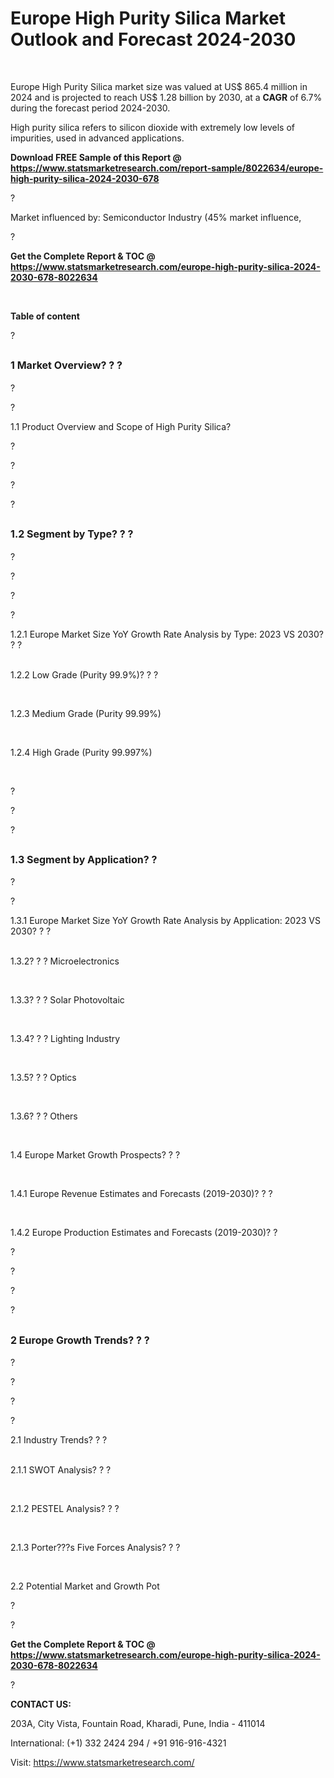 <h1>Europe High Purity Silica Market Outlook and Forecast 2024-2030</h1><br/><p>Europe High Purity Silica market size was valued at US$ 865.4 million in 2024 and is projected to reach US$ 1.28 billion by 2030, at a <strong>CAGR</strong> of 6.7% during the forecast period 2024-2030.</p>
 
 
 
 <p>High purity silica refers to silicon dioxide with extremely low levels of impurities, used in advanced applications.</p>
 
 
 
 <div><b>Download FREE Sample of this Report @ <a href="https://www.statsmarketresearch.com/download-free-sample/8022634/europe-high-purity-silica-2024-2030-678">https://www.statsmarketresearch.com/report-sample/8022634/europe-high-purity-silica-2024-2030-678</a></b></div>
 
 
 
 <p>? </p>
 
 
 
 <p>Market influenced by: Semiconductor Industry (45% market influence,</p>
 
 
 
 <p>? </p>
 
 
 
 <div><b>Get the Complete Report & TOC @ <a href="https://www.statsmarketresearch.com/europe-high-purity-silica-2024-2030-678-8022634">https://www.statsmarketresearch.com/europe-high-purity-silica-2024-2030-678-8022634</a></b></div>
 
 
 
 <p><br />
 
 <b>Table of content</b></p>
 
 
 
 <p>? </p>
 
 
 
 <h2><span style="font-size:16px"><strong>1 Market Overview? ? ? </strong></span></h2>
 
 
 
 <p>? </p>
 
 
 
 <p>? </p>
 
 
 
 <p>1.1 Product Overview and Scope of High Purity Silica? </p>
 
 
 
 <p>? </p>
 
 
 
 <p>? </p>
 
 
 
 <p>? </p>
 
 
 
 <p>? </p>
 
 
 
 <h2><strong><span style="font-size:16px">1.2 Segment by Type? ? ? </span></strong></h2>
 
 
 
 <p>? </p>
 
 
 
 <p>? </p>
 
 
 
 <p>? </p>
 
 
 
 <p>? </p>
 
 
 
 <p>1.2.1 Europe Market Size YoY Growth Rate Analysis by Type: 2023 VS 2030? ? ? <br />
 
 <br />
 
 1.2.2 Low Grade (Purity 99.9%)? ? ? <br />
 
 <br />
 
 1.2.3 Medium Grade (Purity 99.99%)<br />
 
 <br />
 
 1.2.4 High Grade (Purity 99.997%)<br />
 
 <br />
 
 ? </p>
 
 
 
 <p>? </p>
 
 
 
 <p>? </p>
 
 
 
 <h2><span style="font-size:16px"><strong>1.3 Segment by Application? ? </strong></span></h2>
 
 
 
 <p>? </p>
 
 
 
 <p>? </p>
 
 
 
 <p>1.3.1 Europe Market Size YoY Growth Rate Analysis by Application: 2023 VS 2030? ? ? <br />
 
 <br />
 
 1.3.2? ? ? Microelectronics<br />
 
 <br />
 
 1.3.3? ? ? Solar Photovoltaic<br />
 
 <br />
 
 1.3.4? ? ? Lighting Industry<br />
 
 <br />
 
 1.3.5? ? ? Optics<br />
 
 <br />
 
 1.3.6? ? ? Others<br />
 
 <br />
 
 1.4 Europe Market Growth Prospects? ? ? <br />
 
 <br />
 
 1.4.1 Europe Revenue Estimates and Forecasts (2019-2030)? ? ? <br />
 
 <br />
 
 1.4.2 Europe Production Estimates and Forecasts (2019-2030)? ? </p>
 
 
 
 <p>? </p>
 
 
 
 <p>? </p>
 
 
 
 <p>? </p>
 
 
 
 <p>? </p>
 
 
 
 <h2><span style="font-size:16px"><strong>2 Europe Growth Trends? ? ? </strong></span></h2>
 
 
 
 <p>? </p>
 
 
 
 <p>? </p>
 
 
 
 <p>? </p>
 
 
 
 <p>? </p>
 
 
 
 <p>2.1 Industry Trends? ? ? <br />
 
 <br />
 
 2.1.1 SWOT Analysis? ? ? <br />
 
 <br />
 
 2.1.2 PESTEL Analysis? ? ? <br />
 
 <br />
 
 2.1.3 Porter???s Five Forces Analysis? ? ? <br />
 
 <br />
 
 2.2 Potential Market and Growth Pot</p>
 
 
 
 <p>? </p>
 
 
 
 <p>? </p>
 
 
 
 <div><b>Get the Complete Report & TOC @ <a href="https://www.statsmarketresearch.com/europe-high-purity-silica-2024-2030-678-8022634">https://www.statsmarketresearch.com/europe-high-purity-silica-2024-2030-678-8022634</a></b></div>
 
 
 
 <p>? </p>
 
 
 
 <p><b>CONTACT US:</b><br />
 
 203A, City Vista, Fountain Road, Kharadi, Pune, India - 411014<br />
 
 International: (+1) 332 2424 294 / +91 916-916-4321<br />
 
 Visit: <a href="https://www.statsmarketresearch.com/">https://www.statsmarketresearch.com/</a></p>
